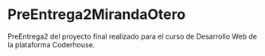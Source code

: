 # PreEntrega2MirandaOtero
PreEntrega2 del proyecto final realizado para el curso de Desarrollo Web de la plataforma Coderhouse.
